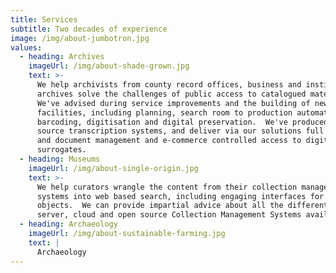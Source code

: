 ```yaml
---
title: Services
subtitle: Two decades of experience
image: /img/about-jumbotron.jpg
values:
  - heading: Archives
    imageUrl: /img/about-shade-grown.jpg
    text: >-
      We help archivists from county record offices, business and institution
      archives solve the challenges of public access to catalogued material. 
      We've advised during service improvements and the building of new
      facilities, including planning, search room to production automation,
      barcoding, digitisation and digital preservation.  We've produced crowd
      source transcription systems, and deliver via our solutions full reader
      and document management and e-commerce controlled access to digital
      surrogates.
  - heading: Museums
    imageUrl: /img/about-single-origin.jpg
    text: >-
      We help curators wrangle the content from their collection management
      systems into web based search, including engaging interfaces for 2D and 3D
      objects.  We can provide impartial advice about all the different desktop,
      server, cloud and open source Collection Management Systems available.
  - heading: Archaeology
    imageUrl: /img/about-sustainable-farming.jpg
    text: |
      Archaeology
---
```


